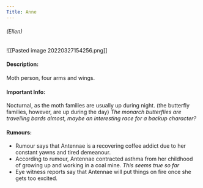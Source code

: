 ```yaml
---
Title: Anne
---
```

###### (Ellen)
![[Pasted image 20220327154256.png]]

#### Description:
Moth person, four arms and wings.

#### Important Info:
Nocturnal, as the moth families are usually up during night.
(the butterfly families, however, are up during the day)
_The monarch butterflies are travelling bards almost, maybe an interesting race for a backup character?_

#### Rumours:
- Rumour says that Antennae is a recovering coffee addict due to her constant yawns and tired demeanour.
- According to rumour, Antennae contracted asthma from her childhood of growing up and working in a coal mine. _This seems true so far_
- Eye witness reports say that Antennae will put things on fire once she gets too excited.
